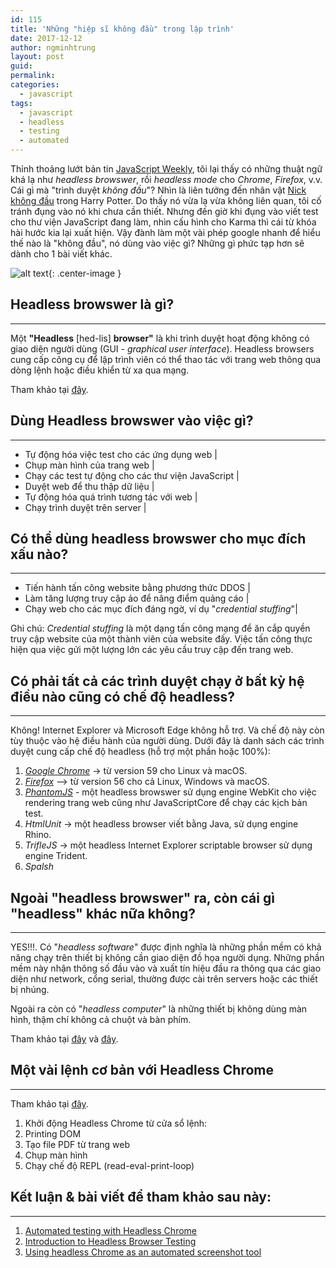```yaml
---
id: 115
title: 'Những "hiệp sĩ không đầu" trong lập trình'
date: 2017-12-12
author: ngminhtrung
layout: post
guid: 
permalink: 
categories:
  - javascript
tags:
  - javascript
  - headless
  - testing
  - automated
---
```


Thỉnh thoảng lướt bản tin [JavaScript Weekly](http://javascriptweekly.com), tôi lại thấy có những thuật ngữ khá lạ như _headless browswer_, rồi _headless mode_ cho _Chrome_, _Firefox_, v.v. Cái gì mà "trình duyệt _không đầu_"? Nhìn là liên tưởng đến nhân vật [Nick không đầu](http://harrypotter.wikia.com/wiki/Nicholas_de_Mimsy-Porpington) trong Harry Potter. Do thấy nó vừa lạ vừa không liên quan, tôi cố tránh đụng vào nó khi chưa cần thiết. Nhưng đến giờ khi đụng vào viết test cho thư viện JavaScript đang làm, nhìn cấu hình cho Karma thì cái từ khóa hài hước kia lại xuất hiện. Vậy đành làm một vài phép google nhanh để hiểu thế nào là "không đầu", nó dùng vào việc gì? Những gì phức tạp hơn sẽ dành cho 1 bài viết khác. 

![alt text][nick]{: .center-image }

## Headless browswer là gì?
---

Một **"Headless** [hed-lis] **browser"** là khi trình duyệt hoạt động không có giao diện người dùng (GUI - _graphical user interface_). Headless browsers cung cấp công cụ để lập trình viên có thể thao tác với trang web thông qua dòng lệnh hoặc điều khiển từ xa qua mạng. 

Tham khảo tại [đây](https://en.wikipedia.org/wiki/Headless_browser).

## Dùng Headless browswer vào việc gì?
---

- Tự động hóa việc test cho các ứng dụng web |
- Chụp màn hình của trang web |
- Chạy các test tự động cho các thư viện JavaScript |
- Duyệt web để thu thập dữ liệu |
- Tự động hóa quá trình tương tác với web |
- Chạy trình duyệt trên server |

## Có thể dùng headless browswer cho mục đích xấu nào?
---

- Tiến hành tấn công website bằng phương thức DDOS  |
- Làm tăng lượng truy cập ảo để nâng điểm quảng cáo |
- Chạy web cho các mục đích đáng ngờ, ví dụ "_credential stuffing_"|

Ghi chú: _Credential stuffing_ là một dạng tấn công mạng để ăn cắp quyền truy cập website của một thành viên của website đấy. Việc tấn công thực hiện qua việc gửi một lượng lớn các yêu cầu truy cập đến trang web. 

## Có phải tất cả các trình duyệt chạy ở bất kỳ hệ điều nào cũng có chế độ headless?
---

Không! Internet Explorer và Microsoft Edge không hỗ trợ. Và chế độ này còn tùy thuộc vào hệ điều hành của người dùng. Dưới đây là danh sách các trình duyệt cung cấp chế độ headless (hỗ trợ một phần hoặc 100%):
1. [_Google Chrome_](https://developers.google.com/web/updates/2017/04/headless-chrome) -> từ version 59 cho Linux và macOS. 
2. [_Firefox_](https://developer.mozilla.org/en-US/Firefox/Headless_mode) --> từ version 56 cho cả Linux, Windows và macOS.
3. [_PhantomJS_](http://phantomjs.org/) - một headless browswer sử dụng engine WebKit cho việc rendering trang web cũng như JavaScriptCore để chạy các kịch bản test.
4. _HtmlUnit_ -> một headless browser viết bằng Java, sử dụng engine Rhino. 
5. _TrifleJS_ -> một headless Internet Explorer scriptable browser sử dụng engine Trident. 
6. _Spalsh_ 

## Ngoài "headless browswer" ra, còn cái gì "headless" khác nữa không?
---

YES!!!. Có "_headless software_" được định nghĩa là những phần mềm có khả năng chạy trên thiết bị không cần giao diện đồ họa người dụng. Những phần mềm này nhận thông số đầu vào và xuất tín hiệu đầu ra thông qua các giao diện như network, cổng serial, thường được cài trên servers hoặc các thiết bị nhúng.

Ngoài ra còn có "_headless computer_" là những thiết bị không dùng màn hình, thậm chí không cả chuột và bàn phím.

Tham khảo tại [đây](https://en.wikipedia.org/wiki/Headless_software) và [đây](https://en.wikipedia.org/wiki/Headless_computer).

## Một vài lệnh cơ bản với Headless Chrome
---

Tham khảo tại [đây](https://developers.google.com/web/updates/2017/04/headless-chrome).

 1. Khởi động Headless Chrome từ cửa sổ lệnh: 
 2. Printing DOM
 3. Tạo file PDF từ trang web
 4. Chụp màn hình
 5. Chạy chế độ REPL (read-eval-print-loop)

 ## Kết luận & bài viết để tham khảo sau này:
---

1. [Automated testing with Headless Chrome](https://developers.google.com/web/updates/2017/06/headless-karma-mocha-chai)
2. [Introduction to Headless Browser Testing](https://blog.logrocket.com/introduction-to-headless-browser-testing-44b82310b27c)
3. [Using headless Chrome as an automated screenshot tool](https://medium.com/@dschnr/using-headless-chrome-as-an-automated-screenshot-tool-4b07dffba79a)

[nick]: https://ngminhtrung.github.io/images/PostIMG/2017-12-12-Ky-su-khong-dau/Nearly_Headless_Nick_bust.jpg "Nick không đầu"